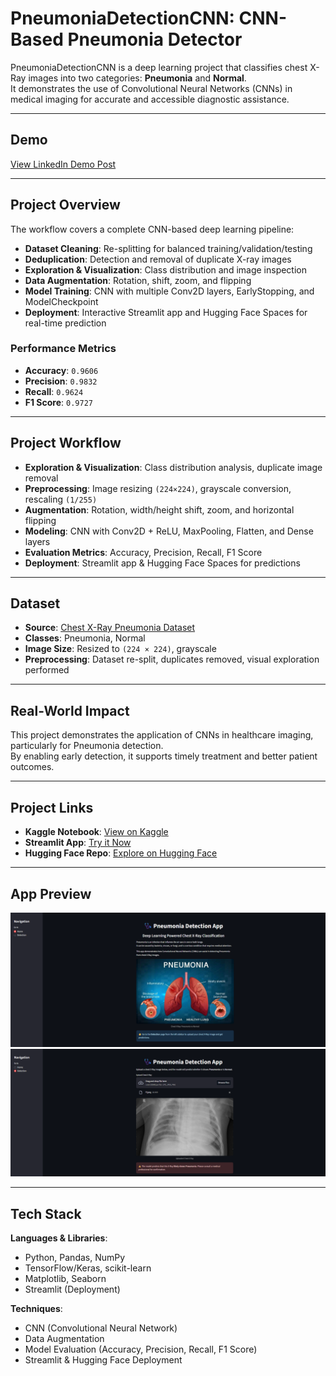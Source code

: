 # PneumoniaDetectionCNN: CNN-Based Pneumonia Detector

PneumoniaDetectionCNN is a deep learning project that classifies chest X-Ray images into two categories: **Pneumonia** and **Normal**.  
It demonstrates the use of Convolutional Neural Networks (CNNs) in medical imaging for accurate and accessible diagnostic assistance.

---

## Demo

[View LinkedIn Demo Post](https://www.linkedin.com/posts/rawan-alwadeya-17948a305_deeplearning-computervision-cnn-activity-7372583616125730816-Vc0M?utm_source=share&utm_medium=member_desktop&rcm=ACoAAE3YzG0BAZw48kimDDr_guvq8zXgSjDgk_I)

---

## Project Overview

The workflow covers a complete CNN-based deep learning pipeline:

- **Dataset Cleaning**: Re-splitting for balanced training/validation/testing  
- **Deduplication**: Detection and removal of duplicate X-ray images  
- **Exploration & Visualization**: Class distribution and image inspection  
- **Data Augmentation**: Rotation, shift, zoom, and flipping  
- **Model Training**: CNN with multiple Conv2D layers, EarlyStopping, and ModelCheckpoint  
- **Deployment**: Interactive Streamlit app and Hugging Face Spaces for real-time prediction

### Performance Metrics
- **Accuracy**: `0.9606`  
- **Precision**: `0.9832`  
- **Recall**: `0.9624`  
- **F1 Score**: `0.9727`

---

## Project Workflow

- **Exploration & Visualization**: Class distribution analysis, duplicate image removal  
- **Preprocessing**: Image resizing `(224×224)`, grayscale conversion, rescaling `(1/255)`  
- **Augmentation**: Rotation, width/height shift, zoom, and horizontal flipping  
- **Modeling**: CNN with Conv2D + ReLU, MaxPooling, Flatten, and Dense layers  
- **Evaluation Metrics**: Accuracy, Precision, Recall, F1 Score  
- **Deployment**: Streamlit app & Hugging Face Spaces for predictions

---

## Dataset

- **Source**: [Chest X-Ray Pneumonia Dataset](https://www.kaggle.com/datasets/paultimothymooney/chest-xray-pneumonia/data)  
- **Classes**: Pneumonia, Normal  
- **Image Size**: Resized to `(224 × 224)`, grayscale  
- **Preprocessing**: Dataset re-split, duplicates removed, visual exploration performed  

---

## Real-World Impact

This project demonstrates the application of CNNs in healthcare imaging, particularly for Pneumonia detection.  
By enabling early detection, it supports timely treatment and better patient outcomes.

---

## Project Links

- **Kaggle Notebook**: [View on Kaggle](https://www.kaggle.com/code/rawanalwadeya/pneumoniadetectioncnn-chest-x-ray-classifier)  
- **Streamlit App**: [Try it Now](https://pneumoniadetectioncnn-qxz3ree3z3kjz5swg5gsmt.streamlit.app/)  
- **Hugging Face Repo**: [Explore on Hugging Face](https://huggingface.co/RawanAlwadeya/PneumoniaDetectionCNN)  

---

## App Preview

![Streamlit App](https://github.com/rawan-alwadiya/PneumoniaDetectionCNN/blob/main/App.png)  
![Pneumonia Detection Example](https://github.com/rawan-alwadiya/PneumoniaDetectionCNN/blob/main/PNEUMONIA.png)

---

## Tech Stack

**Languages & Libraries**:  
- Python, Pandas, NumPy  
- TensorFlow/Keras, scikit-learn  
- Matplotlib, Seaborn  
- Streamlit (Deployment)  

**Techniques**:  
- CNN (Convolutional Neural Network)  
- Data Augmentation  
- Model Evaluation (Accuracy, Precision, Recall, F1 Score)  
- Streamlit & Hugging Face Deployment

